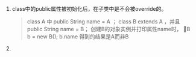 1. class中的public属性被初始化后，在子类中是不会被override的。
   > class A 中  public String name = A ；
   > class B extends A ，并且public String name = B；
   > 创建B的对象实例并打印属性name时， B b = new B();  b.name 得到的结果是A而非B

2. 
